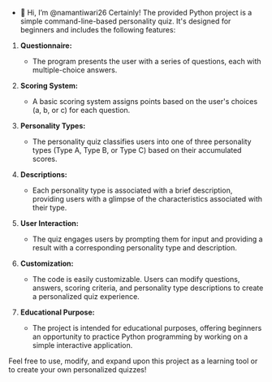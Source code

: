 - 👋 Hi, I’m @namantiwari26
Certainly! The provided Python project is a simple command-line-based personality quiz. It's designed for beginners and includes the following features:

1. **Questionnaire:**
   - The program presents the user with a series of questions, each with multiple-choice answers.

2. **Scoring System:**
   - A basic scoring system assigns points based on the user's choices (a, b, or c) for each question.

3. **Personality Types:**
   - The personality quiz classifies users into one of three personality types (Type A, Type B, or Type C) based on their accumulated scores.

4. **Descriptions:**
   - Each personality type is associated with a brief description, providing users with a glimpse of the characteristics associated with their type.

5. **User Interaction:**
   - The quiz engages users by prompting them for input and providing a result with a corresponding personality type and description.

6. **Customization:**
   - The code is easily customizable. Users can modify questions, answers, scoring criteria, and personality type descriptions to create a personalized quiz experience.

7. **Educational Purpose:**
   - The project is intended for educational purposes, offering beginners an opportunity to practice Python programming by working on a simple interactive application.

Feel free to use, modify, and expand upon this project as a learning tool or to create your own personalized quizzes!
